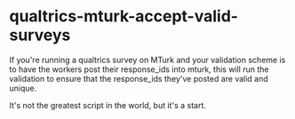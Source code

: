 qualtrics-mturk-accept-valid-surveys
====================================

If you're running a qualtrics survey on MTurk and your validation scheme is to have the workers post their response_ids into mturk, this will run the validation to ensure that the response_ids they've posted are valid and unique.

It's not the greatest script in the world, but it's a start.

